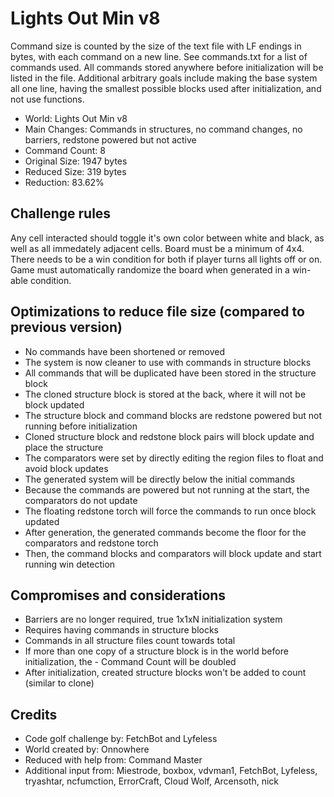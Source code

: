 # Lights Out Min v8

Command size is counted by the size of the text file with LF endings in bytes,
with each command on a new line. See commands.txt for a list of commands used.
All commands stored anywhere before initialization will be listed in the file.
Additional arbitrary goals include making the base system all one line, having
the smallest possible blocks used after initialization, and not use functions.


- World: Lights Out Min v8
- Main Changes: Commands in structures, no command changes, no barriers, redstone powered but not active
- Command Count: 8
- Original Size: 1947 bytes
- Reduced Size: 319 bytes
- Reduction: 83.62%


## Challenge rules

Any cell interacted should toggle it's own color between white and black, as well as all immedately adjacent cells. Board must be a minimum of 4x4. There needs to be a win condition for both if player turns all lights off or on. Game must automatically randomize the board when generated in a win-able condition.


## Optimizations to reduce file size (compared to previous version)

- No commands have been shortened or removed
- The system is now cleaner to use with commands in structure blocks
- All commands that will be duplicated have been stored in the structure block
- The cloned structure block is stored at the back, where it will not be block updated
- The structure block and command blocks are redstone powered but not running before initialization
- Cloned structure block and redstone block pairs will block update and place the structure
- The comparators were set by directly editing the region files to float and avoid block updates
- The generated system will be directly below the initial commands
- Because the commands are powered but not running at the start, the comparators do not update
- The floating redstone torch will force the commands to run once block updated
- After generation, the generated commands become the floor for the comparators and redstone torch
- Then, the command blocks and comparators will block update and start running win detection


## Compromises and considerations

- Barriers are no longer required, true 1x1xN initialization system
- Requires having commands in structure blocks
- Commands in all structure files count towards total
- If more than one copy of a structure block is in the world before initialization, the - Command Count will be doubled
- After initialization, created structure blocks won't be added to count (similar to clone)


## Credits

- Code golf challenge by: FetchBot and Lyfeless
- World created by: Onnowhere
- Reduced with help from: Command Master
- Additional input from: Miestrode, boxbox, vdvman1, FetchBot, Lyfeless, tryashtar, ncfumction, ErrorCraft, Cloud Wolf, Arcensoth, nick